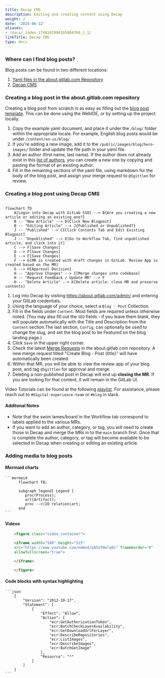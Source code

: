 ```yaml
---
title: Decap CMS
description: Editing and creating content using Decap
weight: 2
date: '2025-06-12'
aliases:
- /docs/_index_1748142996165884760_1_1/
linkTitle: Decap CMS
type: docs
---
```


### Where can I find blog posts?

Blog posts can be found in two different locations:

1. [Yaml files in the about.gitlab.com Repository](https://gitlab.com/gitlab-com/marketing/digital-experience/about-gitlab-com/-/tree/main/content?ref_type=heads)
2. [Decap CMS](https://about.gitlab.com/admin/)

### Creating a blog post in the about.gitlab.com repository

Creating a blog post from scratch is as easy as filling out the [blog post template](https://gitlab.com/gitlab-com/marketing/digital-experience/about-gitlab-com/-/blob/main/.gitlab/merge_request_templates/blog-post.md?ref_type=heads). This can be done using the WebIDE, or by setting up the project locally.

1. Copy the example yaml document, and place it under the `/blog/` folder within the appropriate locale. For example, English blog posts would be under `/content/en-us/blog/`
2. If you're adding a new image, add it to the `/public/images/blog/hero-images/` folder and update the file path in your yaml file.
3. Add an author (first name, last name). If the author does not already exist in this [list of authors](https://gitlab.com/gitlab-com/marketing/digital-experience/about-gitlab-com/-/tree/main/content/en-us/blog/authors?ref_type=heads), you can create a new one by copying and pasting the format of an existing author.
4. Fill in the remaining sections of the yaml file, using markdown for the body of the blog post, and assign your merge request to `@Sgittlen` for review.

### Creating a blog post using Decap CMS

```mermaid

flowchart TD
    A[Login into Decap with GitLab SSO] --> B{Are you creating a new article or editing an existing one?}
    B -- "New Article" --> D[Click New Blogpost]
    B -- "Editing Article" --> J{Published or Unpublished?}
    J -- "Published" --> C[Click Contents Tab and Edit Existing Blogpost]
    J -- "Unpublished" --> E[Go to Workflow Tab, find unpublished article, and click into it]
    C --> F[Save Changes]
    D --> F[Save Changes]
    E --> F[Save Changes]
    F --> G[MR is created with draft changes in GitLab. Review App is created based on the MR]
    G --> H{Approval Decision}
    H -- "Approve Changes" --> I[Merge changes into codebase]
    H -- "Request Feedback / Update MR" --> F
    H -- "Delete Article" --> K[Delete article: close MR and preserve contents]
```

1. Log into Decap by visiting https://about.gitlab.com/admin/ and entering your GitLab credentials.
1. Using the language of your choice, select a `Blog - Post` Collection.
1. Fill in the fields under `Content`. Most fields are required unless otherwise noted. (You may also fill out the `SEO` fields - if you leave them blank, they will populate automatically with the Title and Description from the `Content` section.The last section, `Config`, can optionally be used to change the slug, and set the blog post to be Featured on the blog landing page.)
1. Click `Save` in the upper right corner.
1. Check the latest [Merge Requests](https://gitlab.com/gitlab-com/marketing/digital-experience/about-gitlab-com/-/merge_requests) in the about.gitlab.com repository. A new merge request titled "Create Blog - Post {title}" will have automatically been created. 
1. Within that MR, you will be able to view the review app of your blog post, and tag `@Sgittlen` for approval and merge.
1. Deleting a non-published post in Decap will end up **closing the MR**. If you are looking for that content, it will remain in the GitLab UI. 

Video Tutorials can be found at the following [playlist](https://www.youtube.com/watch?v=91Ul69LrSb4&list=PL05JrBw4t0KoIEZXWugERwHAsR2cEalKl). For assistance, please reach out to `#digital-experience-team` or `#blog` in slack.

#### Additonal Notes

- Note that the swim lames/board in the Workflow tab correspond to labels applied to the various MRs.
- If you want to add an author, category, or tag, you will need to create those in Decap and merge the MRs in to the `main` branch first. Once that is complete the author, category, or tag will become available to be selected in Decap when creating or editing an existing article.

### Adding media to blog posts

#### Mermaid charts

````plaintext
```mermaid
      flowchart TB;

      subgraph legend[ Legend ]
         proc(Process);
         art[Artifact];
         proc -->|IO relation|art;
      end
```
````

#### Videos

```html
    <figure class="video_container">

    <iframe width="560" height="315"
    src="https://www.youtube.com/embed/pA5SfHwlq0s" frameborder="0"
    allowfullscreen="true">

    </iframe>

    </figure>
```

#### Code blocks with syntax highlighting

````plaintext
```json
    {
        "Version": "2012-10-17",
        "Statement": [
            {
                "Effect": "Allow",
                "Action": [
                    "ecr:GetAuthorizationToken",
                    "ecr:BatchCheckLayerAvailability",
                    "ecr:GetDownloadUrlForLayer",
                    "ecr:DescribeRepositories",
                    "ecr:ListImages",
                    "ecr:DescribeImages",
                    "ecr:BatchGetImage"
                ],
                "Resource": "*"
            }
        ]
    }
```
````

